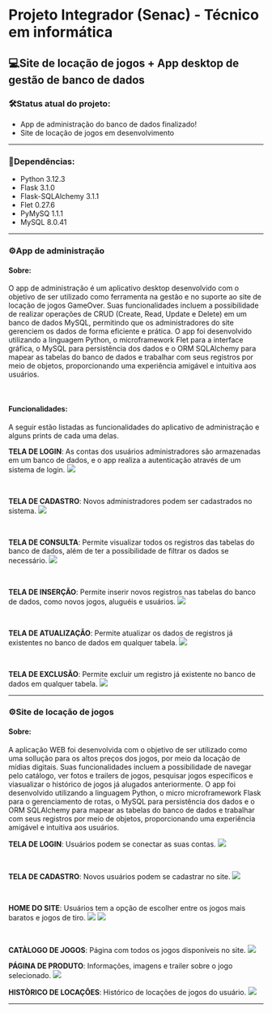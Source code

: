 # **Projeto Integrador (Senac) - Técnico em informática**
## **💻Site de locação de jogos + App desktop de gestão de banco de dados**

### **🛠️Status atual do projeto**:

- App de administração do banco de dados finalizado!
- Site de locação de jogos em desenvolvimento

___

### **📑Dependências**:
- Python 3.12.3
- Flask 3.1.0
- Flask-SQLAlchemy 3.1.1
- Flet 0.27.6
- PyMySQ 1.1.1
- MySQL 8.0.41


___

### **⚙️App de administração**

#### **Sobre**: 
O app de administração é um aplicativo desktop desenvolvido com o objetivo de ser utilizado como ferramenta na gestão e no suporte ao site de locação de jogos GameOver. Suas funcionalidades incluem a possibilidade de realizar operações de CRUD (Create, Read, Update e Delete) em um banco de dados MySQL, permitindo que os administradores do site gerenciem os dados de forma eficiente e prática. O app foi desenvolvido utilizando a linguagem Python, o microframework Flet para a interface gráfica, o MySQL para persistência dos dados e o ORM SQLAlchemy para mapear as tabelas do banco de dados e trabalhar com seus registros por meio de objetos, proporcionando uma experiência amigável e intuitiva aos usuários.

<br>

#### **Funcionalidades**: 
A seguir estão listadas as funcionalidades do aplicativo de administração e alguns prints de cada uma delas.

**TELA DE LOGIN**: As contas dos usuários administradores são armazenadas em um banco de dados, e o app realiza a autenticação através de um sistema de login.
<img src="screenshots/login_print.png">

<br>

**TELA DE CADASTRO**: Novos administradores podem ser cadastrados no sistema.
<img src="screenshots/create_account_print.png">

<br>

**TELA DE CONSULTA**: Permite visualizar todos os registros das tabelas do banco de dados, além de ter a possibilidade de filtrar os dados se necessário.
<img src="screenshots/select_print.png">

<br>

**TELA DE INSERÇÃO**: Permite inserir novos registros nas tabelas do banco de dados, como novos jogos, aluguéis e usuários.
<img src="screenshots/insert_print.png">

<br>

**TELA DE ATUALIZAÇÃO**: Permite atualizar os dados de registros já existentes no banco de dados em qualquer tabela.
<img src="screenshots/update_print.png">

<br>

**TELA DE EXCLUSÃO**: Permite excluir um registro já existente no banco de dados em qualquer tabela.
<img src="screenshots/delete_print.png">

___

### **⚙️Site de locação de jogos**

#### **Sobre**: 
A aplicação WEB foi desenvolvida com o objetivo de ser utilizado como uma sollução para os altos preços dos jogos, por meio da locação de mídias digitais. Suas funcionalidades incluem a possibilidade de navegar pelo catálogo, ver fotos e trailers de jogos, pesquisar jogos específicos e viasualizar o histórico de jogos já alugados anteriormente. O app foi desenvolvido utilizando a linguagem Python, o micro microframework Flask para o gerenciamento de rotas, o MySQL para persistência dos dados e o ORM SQLAlchemy para mapear as tabelas do banco de dados e trabalhar com seus registros por meio de objetos, proporcionando uma experiência amigável e intuitiva aos usuários.

**TELA DE LOGIN**: Usuários podem se conectar as suas contas.
<img src="screenshots/tela_de_login.png">

<br>

**TELA DE CADASTRO**: Novos usuários podem se cadastrar no site.
<img src="screenshots/tela_criacao_de_conta.png">

<br>

**HOME DO SITE**: Usuários tem a opção de escolher entre os jogos mais baratos e jogos de tiro.
<img src="screenshots/home_site.png">
<img src="screenshots/home_site2.png">

<br>

**CATÀLOGO DE JOGOS**: Página com todos os jogos disponíveis no site.
<img src="screenshots/catalogo_site.png">

**PÁGINA DE PRODUTO**: Informações, imagens e trailer sobre o jogo selecionado.
<img src="screenshots/produto_site.png">

**HISTÒRICO DE LOCAÇÕES**: Histórico de locações de jogos do usuário.
<img src="screenshots/alugueis.png">

<hr>
